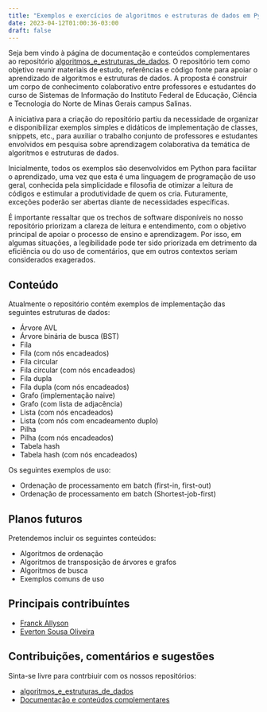 ```yaml
---
title: "Exemplos e exercícios de algoritmos e estruturas de dados em Python"
date: 2023-04-12T01:00:36-03:00
draft: false
---
```


Seja bem vindo à página de documentação e conteúdos complementares ao repositório [algoritmos_e_estruturas_de_dados](https://github.com/doYourCode/algoritmos_e_estruturas_de_dados).
O repositório tem como objetivo reunir materiais de estudo, referências e código fonte para apoiar o aprendizado de algoritmos e estruturas de dados. A proposta é construir um corpo de conhecimento colaborativo entre professores e estudantes do curso de Sistemas de Informação do Instituto Federal de Educação, Ciência e Tecnologia do Norte de Minas Gerais campus Salinas.

A iniciativa para a criação do repositório partiu da necessidade de organizar e disponibilizar exemplos simples e didáticos de implementação de classes, snippets, etc., para auxiliar o trabalho conjunto de professores e estudantes envolvidos em pesquisa sobre aprendizagem colaborativa da temática de algoritmos e estruturas de dados.

Inicialmente, todos os exemplos são desenvolvidos em Python para facilitar o aprendizado, uma vez que esta é uma linguagem de programação de uso geral, conhecida pela simplicidade e filosofia de otimizar a leitura de códigos e estimular a produtividade de quem os cria. Futuramente, exceções poderão ser abertas diante de necessidades específicas.

É importante ressaltar que os trechos de software disponíveis no nosso repositório priorizam a clareza de leitura e entendimento, com o objetivo principal de apoiar o processo de ensino e aprendizagem. Por isso, em algumas situações, a legibilidade pode ter sido priorizada em detrimento da eficiência ou do uso de comentários, que em outros contextos seriam considerados exagerados.

## Conteúdo

Atualmente o repositório contém exemplos de implementação das seguintes estruturas de dados:

- Árvore AVL
- Árvore binária de busca (BST)
- Fila
- Fila (com nós encadeados)
- Fila circular
- Fila circular (com nós encadeados)
- Fila dupla
- Fila dupla (com nós encadeados)
- Grafo (implementação naive)
- Grafo (com lista de adjacência)
- Lista (com nós encadeados)
- Lista (com nós com encadeamento duplo)
- Pilha
- Pilha (com nós encadeados)
- Tabela hash
- Tabela hash (com nós encadeados)

Os seguintes exemplos de uso:

- Ordenação de processamento em batch (first-in, first-out)
- Ordenação de processamento em batch (Shortest-job-first)

## Planos futuros

Pretendemos incluir os seguintes conteúdos:

- Algoritmos de ordenação
- Algoritmos de transposição de árvores e grafos
- Algoritmos de busca
- Exemplos comuns de uso

## Principais contribuíntes

- [Franck Allyson](https://github.com/franckallyson)
- [Everton Sousa Oliveira](https://github.com/Evertonsousa3)

## Contribuições, comentários e sugestões

Sinta-se livre para contrbiuir com os nossos repositórios:
- [algoritmos_e_estruturas_de_dados](https://github.com/doYourCode/algoritmos_e_estruturas_de_dados)
- [Documentação e conteúdos complementares](https://github.com/doYourCode/aeds.doc)


